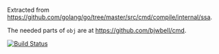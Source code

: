 Extracted from https://github.com/golang/go/tree/master/src/cmd/compile/internal/ssa.

The needed parts of `obj` are at https://github.com/bjwbell/cmd.

[![Build Status](https://travis-ci.org/bjwbell/ssa.svg?branch=master)](https://travis-ci.org/bjwbell/ssa)
